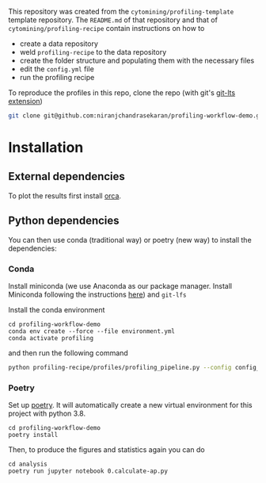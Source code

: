 This repository was created from the `cytomining/profiling-template` template repository. The `README.md` of that repository and that of `cytomining/profiling-recipe` contain instructions on how to
- create a data repository
- weld `profiling-recipe` to the data repository
- create the folder structure and populating them with the necessary files
- edit the `config.yml` file
- run the profiling recipe

To reproduce the profiles in this repo, clone the repo (with git's [git-lts extension](https://git-lfs.com/))

```bash
git clone git@github.com:niranjchandrasekaran/profiling-workflow-demo.git
```

# Installation

## External dependencies
To plot the results first install [orca](https://github.com/plotly/orca).

## Python dependencies
You can then use conda (traditional way) or poetry (new way) to install the dependencies:

### Conda
Install miniconda (we use Anaconda as our package manager. Install Miniconda following the instructions [here](https://docs.conda.io/en/latest/miniconda.html)) and `git-lfs`

Install the conda environment

```
cd profiling-workflow-demo
conda env create --force --file environment.yml
conda activate profiling
```

and then run the following command

```bash
python profiling-recipe/profiles/profiling_pipeline.py --config config_files/config.yml
```

### Poetry

Set up [poetry](https://python-poetry.org/docs/#installation). It will automatically create a new virtual environment for this project with python 3.8.

```
cd profiling-workflow-demo
poetry install
```

Then, to produce the figures and statistics again you can do
```
cd analysis
poetry run jupyter notebook 0.calculate-ap.py
```
